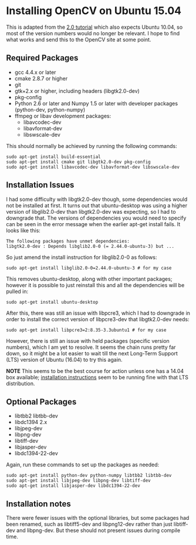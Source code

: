# Installing OpenCV on Ubuntu 15.04

This is adapted from the [2.0 tutorial][v2tut] which also expects Ubuntu 10.04,
so most of the version numbers would no longer be relevant. I hope to find what
works and send this to the OpenCV site at some point.

## Required Packages
 * gcc 4.4.x or later
 * cmake 2.8.7 or higher
 * git
 * gtk+2.x or higher, including headers (libgtk2.0-dev)
 * pkg-config
 * Python 2.6 or later and Numpy 1.5 or later with developer packages
   (python-dev, python-numpy)
 * ffmpeg or libav development packages:
   * libavcodec-dev
   * libavformat-dev
   * libswscale-dev

This should normally be achieved by running the following commands:

    sudo apt-get install build-essential
    sudo apt-get install cmake git libgtk2.0-dev pkg-config
    sudo apt-get install libavcodec-dev libavformat-dev libswscale-dev

## Installation Issues
I had some difficulty with libgtk2.0-dev though, some dependencies would not be
installed at first. It turns out that ubuntu-desktop was using a higher version
of libglib2.0-dev than libgtk2.0-dev was expecting, so I had to downgrade that.
The versions of dependencies you would need to specify can be seen in the error
message when the earlier apt-get install fails. It looks like this:

    The following packages have unmet dependencies: 
    libgtk2.0-dev : Depends libglib2.0-0 (= 2.44.0-ubuntu-3) but ... 

So just amend the install instruction for libglib2.0-0 as follows:

    sudo apt-get install libglib2.0-0=2.44.0-ubuntu-3 # for my case

This removes ubuntu-desktop, along with other important packages; however it is
possible to just reinstall this and all the dependencies will be pulled in:

    sudo apt-get install ubuntu-desktop

After this, there was still an issue with libpcre3, which I had to downgrade in
order to install the correct version of libpcre3-dev that libgtk2.0-dev needs:

    sudo apt-get install libpcre3=2:8.35-3.3ubuntu1 # for my case

However, there is still an issue with held packages (specific version numbers),
which I am yet to resolve. It seems the chain runs pretty far down, so it might
be a lot easier to wait till the next Long-Term Support (LTS) version of Ubuntu
(16.04) to try this again.

**NOTE** This seems to be the best course for action unless one has a 14.04 box
available; [installation instructions][v2tut] seem to be running fine with that
LTS distribution.

## Optional Packages
 * libtbb2 libtbb-dev
 * libdc1394 2.x 
 * libjpeg-dev
 * libpng-dev 
 * libtiff-dev 
 * libjasper-dev 
 * libdc1394-22-dev 

Again, run these commands to set up the packages as needed:

    sudo apt-get install python-dev python-numpy libtbb2 libtbb-dev
    sudo apt-get install libjpeg-dev libpng-dev libtiff-dev
    sudo apt-get install libjasper-dev libdc1394-22-dev

## Installation notes

There were fewer issues with the optional libraries, but some packages had been
renamed, such as libtiff5-dev and libpng12-dev rather than just libtiff-dev and
libpng-dev. But these should not present issues during compile time.

[v2tut]: http://docs.opencv.org/3.1.0/d7/d9f/tutorial_linux_install.html
